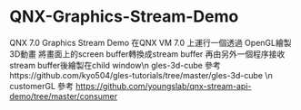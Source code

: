 # QNX-Graphics-Stream-Demo
QNX 7.0 Graphics Stream Demo
在QNX VM 7.0 上運行一個透過 OpenGL繪製3D動畫
將畫面上的screen buffer轉換成stream buffer
再由另外一個程序接收stream buffer後繪製在child window\n
gles-3d-cube 參考https://github.com/kyo504/gles-tutorials/tree/master/gles-3d-cube \n
customerGL 參考 https://github.com/youngslab/qnx-stream-api-demo/tree/master/consumer